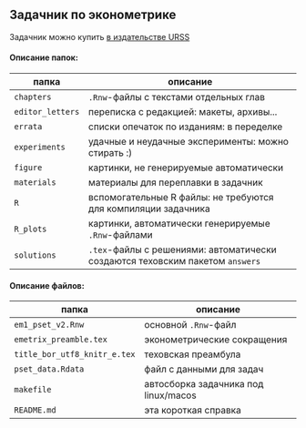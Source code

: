 ## Задачник по эконометрике

Задачник можно купить [в издательстве URSS](http://urss.ru/cgi-bin/db.pl?lang=Ru&blang=ru&page=Book&id=221890)

#### Описание папок:

| папка       | описание  |
|---         |---        |
| `chapters` | `.Rnw`-файлы с текстами отдельных глав  |
| `editor_letters` | переписка с редакцией: макеты, архивы...  |
| `errata`  | списки опечаток по изданиям: в переделке  |
| `experiments` | удачные и неудачные эксперименты: можно стирать :)  |
| `figure`  | картинки, не генерируемые автоматически  |
| `materials` | материалы для переплавки в задачник |
| `R` | вспомогательные R файлы: не требуются для компиляции задачника |
| `R_plots` | картинки, автоматически генерируемые `.Rnw`-файлами |
| `solutions` | `.tex`-файлы с решениями: автоматически создаются теховским пакетом `answers` |

#### Описание файлов:

| папка       | описание  |
|---         |---        |
| `em1_pset_v2.Rnw` | основной `.Rnw`-файл |
| `emetrix_preamble.tex` | эконометрические сокращения |
| `title_bor_utf8_knitr_e.tex` | теховская преамбула |
| `pset_data.Rdata` | файл с данными для задач |
| `makefile` | автосборка задачника под linux/macos |
| `README.md` | эта короткая справка |

